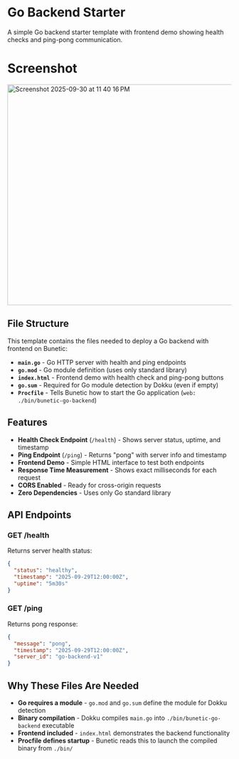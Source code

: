 # Go Backend Starter

A simple Go backend starter template with frontend demo showing health checks and ping-pong communication.

# Screenshot

<img width="586" height="496" alt="Screenshot 2025-09-30 at 11 40 16 PM" src="https://github.com/user-attachments/assets/4b1d93c9-7b9f-4d51-8607-40abf4844ec7" />


## File Structure

This template contains the files needed to deploy a Go backend with frontend on Bunetic:

- **`main.go`** - Go HTTP server with health and ping endpoints
- **`go.mod`** - Go module definition (uses only standard library)
- **`index.html`** - Frontend demo with health check and ping-pong buttons
- **`go.sum`** - Required for Go module detection by Dokku (even if empty)
- **`Procfile`** - Tells Bunetic how to start the Go application (`web: ./bin/bunetic-go-backend`)

## Features

- **Health Check Endpoint** (`/health`) - Shows server status, uptime, and timestamp
- **Ping Endpoint** (`/ping`) - Returns "pong" with server info and timestamp
- **Frontend Demo** - Simple HTML interface to test both endpoints
- **Response Time Measurement** - Shows exact milliseconds for each request
- **CORS Enabled** - Ready for cross-origin requests
- **Zero Dependencies** - Uses only Go standard library

## API Endpoints

### GET /health
Returns server health status:
```json
{
  "status": "healthy",
  "timestamp": "2025-09-29T12:00:00Z",
  "uptime": "5m30s"
}
```

### GET /ping
Returns pong response:
```json
{
  "message": "pong",
  "timestamp": "2025-09-29T12:00:00Z",
  "server_id": "go-backend-v1"
}
```

## Why These Files Are Needed

- **Go requires a module** - `go.mod` and `go.sum` define the module for Dokku detection
- **Binary compilation** - Dokku compiles `main.go` into `./bin/bunetic-go-backend` executable
- **Frontend included** - `index.html` demonstrates the backend functionality  
- **Procfile defines startup** - Bunetic reads this to launch the compiled binary from `./bin/`


